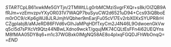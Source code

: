 $START$CpLB61xwkMe5GYTjn/2TMWtLLg0rbMCMziSvgrFXQr+s8k/OIZQB9AfRJm+vzEmvzpvYXyOR031V7WAQP7buSyuCW2d6521uD94+Ccs93iQBboEm0rOC9/cKp6gWJ8JLRJmjhVQbher9mEarjFu05cV17Ev2rbX0XxSYUPR8rHCZgpIabj8/aMJeRD86FlVd6vGlhJaMPqHDfTxyCm2J4N46L9OdwoenGkVwq5cI5d7sPXcVt9Qtz44NBwLXdno9wckT/gqujMK74CQLtEsFFn4i62UEQYnsM8fMAA05DY8q6+m1c37WGBxk0IMgNQ58AE8o4plxqFGQDJFhWbOnqQ==$END$